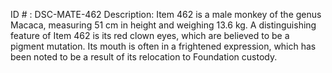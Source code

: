 ID # : DSC-MATE-462
Description: Item 462 is a male monkey of the genus Macaca, measuring 51 cm in height and weighing 13.6 kg. A distinguishing feature of Item 462 is its red clown eyes, which are believed to be a pigment mutation. Its mouth is often in a frightened expression, which has been noted to be a result of its relocation to Foundation custody.
